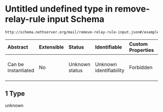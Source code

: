 # Untitled undefined type in remove-relay-rule input Schema

```txt
http://schema.nethserver.org/mail/remove-relay-rule-input.json#/examples/1
```



| Abstract            | Extensible | Status         | Identifiable            | Custom Properties | Additional Properties | Access Restrictions | Defined In                                                                                 |
| :------------------ | :--------- | :------------- | :---------------------- | :---------------- | :-------------------- | :------------------ | :----------------------------------------------------------------------------------------- |
| Can be instantiated | No         | Unknown status | Unknown identifiability | Forbidden         | Allowed               | none                | [remove-relay-rule-input.json\*](mail/remove-relay-rule-input.json "open original schema") |

## 1 Type

unknown
